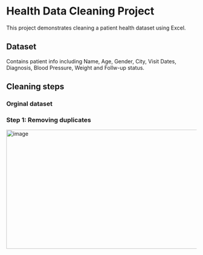 # Health Data Cleaning Project
This project demonstrates cleaning a patient health dataset using Excel.

## Dataset
Contains patient info including Name, Age, Gender, City, Visit Dates, Diagnosis, Blood Pressure, Weight and Follw-up status.

## Cleaning steps

### Orginal dataset

### Step 1: Removing duplicates
<img width="898" height="316" alt="image" src="https://github.com/user-attachments/assets/12eb4673-6f50-4313-944f-775bb6476a17" />
